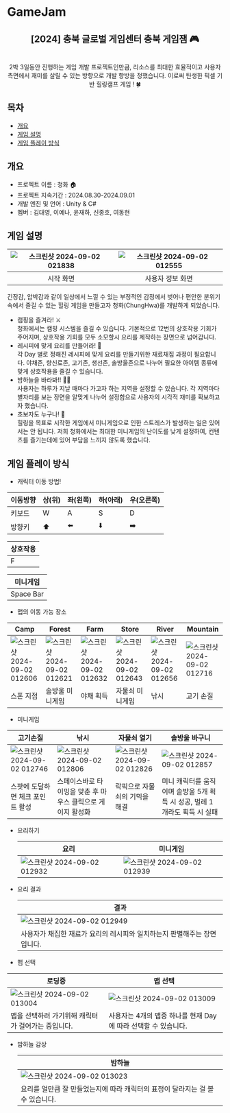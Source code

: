# GameJam
<div align="center">
<h2>[2024] 충북 글로벌 게임센터 충북 게임잼 🎮</h2>
<br> 2박 3일동안 진행하는 게임 개발 프로젝트인만큼, 리소스를 최대한 효율적이고 사용자 측면에서 재미를 살릴 수 있는 방향으로 개발 향방을 정했습니다. 이로써 탄생한 픽셀 기반 힐링캠프 게임 ! 🍀
</div>

## 목차
  - [개요](#개요) 
  - [게임 설명](#게임-설명)
  - [게임 플레이 방식](#게임-플레이-방식)

## 개요
- 프로젝트 이름 : 청화 🏠
- 프로젝트 지속기간 : 2024.08.30-2024.09.01
- 개발 엔진 및 언어 : Unity & C#
- 멤버 : 김대영, 이예나, 윤재하, 신종호, 여동현                                                                                                                                                                                                                                                                       

## 게임 설명
|![스크린샷 2024-09-02 021838](https://github.com/user-attachments/assets/444ea9dd-5c5b-47f0-9fe3-2f21badfe3f9)|![스크린샷 2024-09-02 012555](https://github.com/user-attachments/assets/54aa6382-45ce-420b-a274-bb24a10ac184)|
|:---:|:---:|
|시작 화면|사용자 정보 화면|

긴장감, 압박감과 같이 일상에서 느낄 수 있는 부정적인 감정에서 벗어나 편안한 분위기 속에서 즐길 수 있는 힐링 게임을 만들고자 청화(ChungHwa)를 개발하게 되었습니다.<br>
- 캠핑을 즐겨라! ⚔️<br>
청화에서는 캠핑 시스템을 즐길 수 있습니다. 기본적으로 12번의 상호작용 기회가 주어지며, 상호작용 기회를 모두 소모할시 요리를 제작하는 장면으로 넘어갑니다.
- 레시피에 맞게 요리를 만들어라! 🎯<br>
각 Day 별로 정해진 레시피에 맞게 요리를 만들기위한 재료채집 과정이 필요합니다. 야채존, 향신료존, 고기존, 생선존, 솔방울존으로 나누어 필요한 아이템 종류에 맞게 상호작용을 즐길 수 있습니다. 
- 밤하늘을 바라봐!! 🏄🏻<br>
사용자는 하루가 지날 때마다 가고자 하는 지역을 설정할 수 있습니다. 각 지역마다 별자리를 보는 장면을 알맞게 나누어 설정함으로 사용자의 시각적 재미를 확보하고자 했습니다.
- 초보자도 누구나! 👶<br>
힐링을 목표로 시작한 게임에서 미니게임으로 인한 스트레스가 발생하는 일은 있어서는 안 됩니다. 저희 청화에서는 최대한 미니게임의 난이도를 낮게 설정하여, 컨텐츠를 즐기는데에 있어 부담을 느끼지 않도록 했습니다.

## 게임 플레이 방식
- 캐릭터 이동 방법!

|이동방향|상(위)|좌(왼쪽)|하(아래)|우(오른쪽)|
|---|---|---|---|---|
|키보드|W|A|S|D|
|방향키|⬆️|⬅️|⬇️|➡️|

|상호작용|
|---|
|F|

|미니게임|
|---|
|Space Bar|


- 맵의 이동 가능 장소

  
|Camp|Forest|Farm|Store|River|Mountain|
|---|---|---|---|---|---|
|![스크린샷 2024-09-02 012606](https://github.com/user-attachments/assets/948e9c76-be35-4a82-aa7f-76dcfbccf8a8)|![스크린샷 2024-09-02 012621](https://github.com/user-attachments/assets/b255445b-362e-4523-8296-c5c4b3f364ac)|![스크린샷 2024-09-02 012632](https://github.com/user-attachments/assets/677e6e40-fbac-4307-a9ab-77aa5c77dd1b)|![스크린샷 2024-09-02 012643](https://github.com/user-attachments/assets/dcb3375f-042c-425a-ba39-1b810fbb9a6c)|![스크린샷 2024-09-02 012656](https://github.com/user-attachments/assets/4927da53-ce92-4586-b6c6-67072e6f2bb2)|![스크린샷 2024-09-02 012716](https://github.com/user-attachments/assets/ee38e0ce-11e1-493f-b701-fcac3a25962e)|
|스폰 지점|솔방울 미니게임|야채 획득|자물쇠 미니게임|낚시|고기 손질|

- 미니게임


|고기손질|낚시|자물쇠 열기|솔방울 바구니|
|---|---|---|---|
|![스크린샷 2024-09-02 012746](https://github.com/user-attachments/assets/51af89df-71b5-4b36-a85f-1af169d593fc)|![스크린샷 2024-09-02 012806](https://github.com/user-attachments/assets/8435cba9-3478-4746-bb74-c0464b0f11aa)|![스크린샷 2024-09-02 012826](https://github.com/user-attachments/assets/c4cf6592-7e10-4d44-bbd6-2e4fa5761916)|![스크린샷 2024-09-02 012857](https://github.com/user-attachments/assets/cb99c74d-596d-4691-a862-5b89b56319f4)|
|스팟에 도달하면 체크 포인트 활성|스페이스바로 타이밍을 맞춘 후 마우스 클릭으로 게이지 활성화|락픽으로 자물쇠의 기믹을 해결|미니 캐릭터를 움직이며 솔방울 5개 획득 시 성공, 벌레 1개라도 획득 시 실패|

- 요리하기

  |요리|미니게임|
  |---|---|
  |![스크린샷 2024-09-02 012932](https://github.com/user-attachments/assets/459ba94c-d32a-49f7-83ba-4397d8f6deba)|![스크린샷 2024-09-02 012939](https://github.com/user-attachments/assets/57f1f628-92c0-41cf-ba0c-10c7997d975f)|


- 요리 결과

  |결과|
  |---|
  |![스크린샷 2024-09-02 012949](https://github.com/user-attachments/assets/ad5c14f3-13a5-4741-9481-8a43d7c15a33)|
  |사용자가 채집한 재료가 요리의 레시피와 일치하는지 판별해주는 장면입니다.|

- 맵 선택

|로딩중|맵 선택|
|---|---|
|![스크린샷 2024-09-02 013004](https://github.com/user-attachments/assets/cd2ac9f8-0487-4236-9d37-2927d9b924df)|![스크린샷 2024-09-02 013009](https://github.com/user-attachments/assets/b9a5a286-8c70-4a15-a67d-b4a7ee526bd0)|
|맵을 선택하러 가기위해 캐릭터가 걸어가는 중입니다.|사용자는 4개의 맵중 하나를 현재 Day에 따라 선택할 수 있습니다.|

- 밤하늘 감상

  |밤하늘|
  |---|
  |![스크린샷 2024-09-02 013023](https://github.com/user-attachments/assets/53ae6844-6503-4b4a-82f8-2b8a9226e67c)|
  |요리를 얼만큼 잘 만들었는지에 따라 캐릭터의 표정이 달라지는 걸 볼 수 있습니다.|

